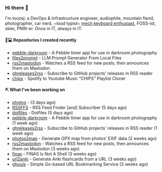 ### Hi there 👋

I'm toozej: a DevOps & Infrastructure engineer, audiophile, mountain fiend, photographer, car nerd, ~loud typist~ [mech keyboard enthusiast](https://github.com/toozej/keebs), FOSS-ist, skier, PNW-er. Once in IT, always in IT.

#### 👨💻 Repositories I created recently

- [pebble-darkroom](https://github.com/toozej/pebble-darkroom) - A Pebble timer app for use in darkroom photography
- [files2prompt](https://github.com/toozej/files2prompt) - LLM Prompt Generator From Local Files
- [rss2mastodon](https://github.com/toozej/rss2mastodon) - Watches a RSS feed for new posts, then announces them on Mastodon
- [ghreleases2rss](https://github.com/toozej/ghreleases2rss) - Subscribe to GitHub projects’ releases in RSS reader
- [chips](https://github.com/toozej/chips) - Spotify to Youtube Music "CHIPS" Playlist Cloner

#### ⛏️ What I've been working on

- [photos](https://github.com/toozej/photos) -  (3 days ago)
- [RSSFFS](https://github.com/toozej/RSSFFS) - RSS Feed Finder [and] Subscriber (5 days ago)
- [dotfiles](https://github.com/toozej/dotfiles) - Dotfiles (5 days ago)
- [pebble-darkroom](https://github.com/toozej/pebble-darkroom) - A Pebble timer app for use in darkroom photography (1 week ago)
- [ghreleases2rss](https://github.com/toozej/ghreleases2rss) - Subscribe to GitHub projects’ releases in RSS reader (1 week ago)
- [photos2map](https://github.com/toozej/photos2map) - Generate GPX map from photos' EXIF data (2 weeks ago)
- [rss2mastodon](https://github.com/toozej/rss2mastodon) - Watches a RSS feed for new posts, then announces them on Mastodon (3 weeks ago)
- [finas](https://github.com/toozej/finas) - FINAS Is Not A Shell (3 weeks ago)
- [url2anki](https://github.com/toozej/url2anki) - Generate Anki flashcards from a URL (3 weeks ago)
- [ghouls](https://github.com/toozej/ghouls) - Simple Go-based URL Bookmarking Service (3 weeks ago)
